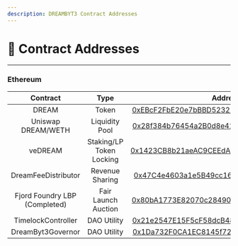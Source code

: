 ```yaml
---
description: DREAMBYT3 Contract Addresses
---
```


# 📜 Contract Addresses

***

### Ethereum

|            Contract           |           Type           |                                                           Address                                                          |
| :---------------------------: | :----------------------: | :------------------------------------------------------------------------------------------------------------------------: |
|             DREAM             |           Token          |  [0xEBcF2FbE20e7bBBD5232EB186B85c143d362074e](https://etherscan.io/token/0xEBcF2FbE20e7bBBD5232EB186B85c143d362074e#code)  |
|       Uniswap DREAM/WETH      |      Liquidity Pool      |    [0x28f384b76454a2B0d8e41e5b92715E9A36edA494](https://etherscan.io/address/0x28f384b76454a2B0d8e41e5b92715E9A36edA494)   |
|            veDREAM            | Staking/LP Token Locking |    [0x1423CB8b21aeAC9CEEdA4279F8E376A748Bc62DB](https://etherscan.io/address/0x1423cb8b21aeac9ceeda4279f8e376a748bc62db)   |
|      DreamFeeDistributor      |      Revenue Sharing     |    [0x47C4e4603a1e5B49cc161555fB1Ba1f1581E2c11](https://etherscan.io/address/0x47c4e4603a1e5b49cc161555fb1ba1f1581e2c11)   |
| Fjord Foundry LBP (Completed) |    Fair Launch Auction   |     [0x80bA1773E82070c284907EAEe2Ba05453F14F071](https://etherscan.io/token/0x80ba1773e82070c284907eaee2ba05453f14f071)    |
|       TimelockController      |        DAO Utility       | [0x21e2547E15F5cF58dcB48Bbe059Bd7836DF87Ed2](https://etherscan.io/address/0x21e2547e15f5cf58dcb48bbe059bd7836df87ed2#code) |
|       DreamByt3Governor       |        DAO Utility       |    [0x1Da732F0CA1EC8145f72a28a4B30a8bbDf7106A1](https://etherscan.io/address/0x1da732f0ca1ec8145f72a28a4b30a8bbdf7106a1)   |



